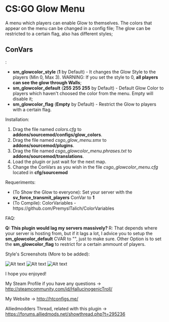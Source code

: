 <h1>CS:GO Glow Menu</h1>

A menu which players can enable Glow to themselves.
The colors that appear on the menu can be changed in a config file;
The glow can be restricted to a certain flag, also has different styles;

<h2>ConVars</h2>:

<ul>
<li><b>sm_glowcolor_style</b> (<b>1</b> by Default) - It changes the Glow Style to the players (Min 0, Max 3). WARNING: If you set the style to 0, <b>all players can see the glow through Walls</b>;</li>
<li><b>sm_glowcolor_default</b> (<b>255 255 255</b> by Default) - Default Glow Color to players which haven't choosed the color from the menu. Empty will disable it;</li>
<li><b>sm_glowcolor_flag</b> (<b>Empty</b> by Default) - Restrict the Glow to players with a certain flag.</li>
</ul>


Installation:
<ol>
<li>Drag the file named <i>colors.cfg</i> to <b>addons/sourcemod/configs/glow_colors</b>.</li>
<li>Drag the file named <i>csgo_glow_menu.smx</i> to <b>addons/sourcemod/plugins</b>.</li>
<li>Drag the file named <i>csgo_glowcolor_menu.phrases.txt</i> to <b>addons/sourcemod/translations</b>.</li>
<li>Load the plugin or just wait for the next map.</li>
<li>Change the ConVars as you wish in the file <i>csgo_glowcolor_menu.cfg</i> located in <b>cfg/sourcemod</b></li>
</ol>

Requeriments:
<ul>
<li>(To Show the Glow to everyone): Set your server with the <b>sv_force_transmit_players</b> ConVar to <b>1</b></li>
<li>(To Compile): ColorVariables - https://github.com/PremyslTalich/ColorVariables</li>
</ul>

FAQ:

<b> Q: This plugin would lag my servers massively? </b>
R: That depends where your server is hosting from, but if it lags a lot, I advice you to setup the <b>sm_glowcolor_default</b> CVAR to "", just to make sure.
Other Option is to set the <b>sm_glowcolor_flag</b> to restrict for a certain ammount of players.

Style's Screenshots (More to be added):

![Alt text](https://steamuserimages-a.akamaihd.net/ugc/307738934717361893/057A983F0BF99D22CDD1F231A8A775B612A2D0FA/?raw=true "Screenshot 1")
![Alt text](https://steamuserimages-a.akamaihd.net/ugc/307738934717359810/AAFDFAD4B2E4E308F2CBDCEB77A5B60A7C322365/?raw=true "Screenshot 2")
![Alt text](https://steamuserimages-a.akamaihd.net/ugc/307738934717359336/D8438AF5A080FB28B167DE6391A2F91547241FE1/?raw=true "Screenshot 3")

I hope you enjoyed!

My Steam Profile if you have any questions -> http://steamcommunity.com/id/HallucinogenicTroll/

My Website -> http://htconfigs.me/

Alliedmodders Thread, related with this plugin -> https://forums.alliedmods.net/showthread.php?t=295236
